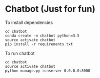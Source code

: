 # Chatbot (Just for fun)

To install dependencies

```
cd chatbot
conda create -n chatbot python=3.5
source activate chatbot
pip install -r requirements.txt
```

To run chatbot

```
cd chatbot
source activate chatbot
python manage.py runserver 0.0.0.0:8000
```